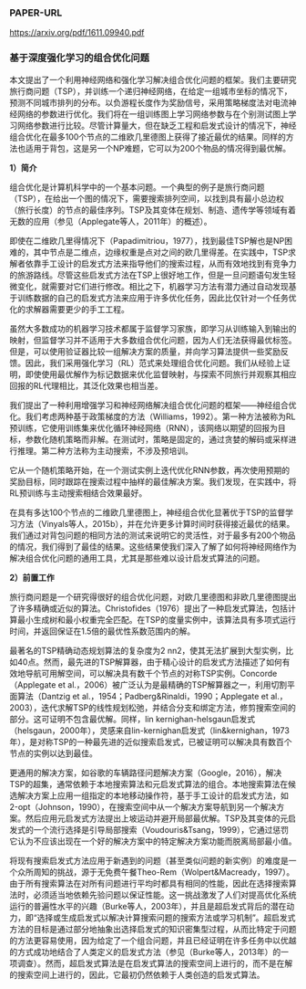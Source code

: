 

### PAPER-URL

https://arxiv.org/pdf/1611.09940.pdf

### 基于深度强化学习的组合优化问题

本文提出了一个利用神经网络和强化学习解决组合优化问题的框架。我们主要研究旅行商问题（TSP），并训练一个递归神经网络，在给定一组城市坐标的情况下，预测不同城市排列的分布。以负游程长度作为奖励信号，采用策略梯度法对电流神经网络的参数进行优化。我们将在一组训练图上学习网络参数与在个别测试图上学习网络参数进行比较。尽管计算量大，但在缺乏工程和启发式设计的情况下，神经组合优化在最多100个节点的二维欧几里德图上获得了接近最优的结果。同样的方法也适用于背包，这是另一个NP难题，它可以为200个物品的情况得到最优解。

**1）简介**

组合优化是计算机科学中的一个基本问题。一个典型的例子是旅行商问题（TSP），在给出一个图的情况下，需要搜索排列空间，以找到具有最小总边权（旅行长度）的节点的最佳序列。TSP及其变体在规划、制造、遗传学等领域有着无数的应用（参见（Applegate等人，2011年）的概述）。

即使在二维欧几里得情况下（Papadimitriou，1977），找到最佳TSP解也是NP困难的，其中节点是二维点，边缘权重是点对之间的欧几里得差。在实践中，TSP求解者依靠手工设计的启发式方法来指导他们的搜索过程，从而有效地找到有竞争力的旅游路线。尽管这些启发式方法在TSP上很好地工作，但是一旦问题语句发生轻微变化，就需要对它们进行修改。相比之下，机器学习方法有潜力通过自动发现基于训练数据的自己的启发式方法来应用于许多优化任务，因此比仅针对一个任务优化的求解器需要更少的手工工程。

虽然大多数成功的机器学习技术都属于监督学习家族，即学习从训练输入到输出的映射，但监督学习并不适用于大多数组合优化问题，因为人们无法获得最优标签。但是，可以使用验证器比较一组解决方案的质量，并向学习算法提供一些奖励反馈。因此，我们采用强化学习（RL）范式来处理组合优化问题。我们从经验上证明，即使使用最优解作为标记数据来优化监督映射，与探索不同旅行并观察其相应回报的RL代理相比，其泛化效果也相当差。

我们提出了一种利用增强学习和神经网络解决组合优化问题的框架——神经组合优化。我们考虑两种基于政策梯度的方法（Williams，1992）。第一种方法被称为RL预训练，它使用训练集来优化循环神经网络（RNN），该网络以期望的回报为目标，参数化随机策略而非解。在测试时，策略是固定的，通过贪婪的解码或采样进行推理。第二种方法称为主动搜索，不涉及预培训。

它从一个随机策略开始，在一个测试实例上迭代优化RNN参数，再次使用预期的奖励目标，同时跟踪在搜索过程中抽样的最佳解决方案。我们发现，在实践中，将RL预训练与主动搜索相结合效果最好。

在具有多达100个节点的二维欧几里德图上，神经组合优化显著优于TSP的监督学习方法（Vinyals等人，2015b），并在允许更多计算时间时获得接近最优的结果。我们通过对背包问题的相同方法的测试来说明它的灵活性，对于最多有200个物品的情况，我们得到了最佳的结果。这些结果使我们深入了解了如何将神经网络作为解决组合优化问题的通用工具，尤其是那些难以设计启发式算法的问题。

**2）前置工作**

旅行商问题是一个研究得很好的组合优化问题，对欧几里德图和非欧几里德图提出了许多精确或近似的算法。Christofides（1976）提出了一种启发式算法，包括计算最小生成树和最小权重完全匹配。在TSP的度量实例中，该算法具有多项式运行时间，并返回保证在1.5倍的最优性系数范围内的解。

最著名的TSP精确动态规划算法的复杂度为2 nn2，使其无法扩展到大型实例，比如40点。然而，最先进的TSP解算器，由于精心设计的启发式方法描述了如何有效地导航可用解空间，可以解决具有数千个节点的对称TSP实例。Concorde（Applegate et al.，2006）被广泛认为是最精确的TSP解算器之一，利用切割平面算法（Dantzig et al.，1954；Padberg&Rinaldi，1990；Applegate et al.，2003），迭代求解TSP的线性规划松弛，并结合分支和绑定方法，修剪搜索空间的部分。这可证明不包含最优解。同样，lin kernighan-helsgaun启发式（helsgaun，2000年），灵感来自lin-kernighan启发式（lin&kernighan，1973年），是对称TSP的一种最先进的近似搜索启发式，已被证明可以解决具有数百个节点的实例以达到最佳。

更通用的解决方案，如谷歌的车辆路径问题解决方案（Google，2016），解决TSP的超集，通常依赖于本地搜索算法和元启发式算法的组合。本地搜索算法在候选解决方案上应用一组指定的本地移动操作符，基于手工设计的启发式方法，如2-opt（Johnson，1990），在搜索空间中从一个解决方案导航到另一个解决方案。然后应用元启发式方法提出上坡运动并避开局部最优解。TSP及其变体的元启发式的一个流行选择是引导局部搜索（Voudouris&Tsang，1999），它通过惩罚它认为不应该出现在一个好的解决方案中的特定解决方案功能而脱离局部最小值。



将现有搜索启发式方法应用于新遇到的问题（甚至类似问题的新实例）的难度是一个众所周知的挑战，源于无免费午餐Theo-Rem（Wolpert&Macready，1997）。由于所有搜索算法在对所有问题进行平均时都具有相同的性能，因此在选择搜索算法时，必须适当地依赖先验问题以保证性能。这一挑战激发了人们对提高优化系统运行的普遍性水平的兴趣（Burke等人，2003年），并且是超启发式背后的潜在动力，即“选择或生成启发式以解决计算搜索问题的搜索方法或学习机制”。超启发式方法的目标是通过部分地抽象出选择启发式的知识密集型过程，从而比特定于问题的方法更容易使用，因为给定了一个组合问题，并且已经证明在许多任务中以优越的方式成功地结合了人类定义的启发式方法（参见（Burke等人，2013年）的一项调查）。然而，超启发式算法是在启发式算法的搜索空间上进行的，而不是在解的搜索空间上进行的，因此，它最初仍然依赖于人类创造的启发式算法。